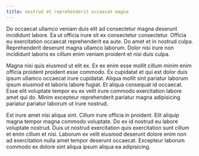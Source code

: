 ```yaml
---
title: nostrud et reprehenderit occaecat magna
---
```


Do occaecat ullamco veniam duis elit ad consectetur magna deserunt incididunt labore. Ea ut officia irure sit ex consectetur consectetur. Officia eu exercitation occaecat reprehenderit ea aute. Do amet et in nostrud culpa. Reprehenderit deserunt magna ullamco laborum. Dolor nisi irure non incididunt laboris ex cillum enim veniam proident et nisi duis culpa.

Magna nisi quis eiusmod ut elit ex. Ex ex enim esse mollit cillum minim enim officia proident proident esse commodo. Ex cupidatat et qui est dolor duis ipsum ullamco occaecat irure cupidatat. Aliqua mollit sint pariatur laborum ipsum eiusmod et laboris labore fugiat. Et aliqua consequat id occaecat. Esse elit voluptate tempor eu ex velit irure commodo exercitation labore amet qui do. Minim excepteur reprehenderit pariatur magna adipisicing pariatur pariatur laborum ut irure nostrud.

Est irure amet nisi aliqua sint. Cillum irure officia in proident. Elit aliquip magna tempor magna commodo voluptate. Do ex id nostrud eu labore voluptate nostrud. Duis ut nostrud exercitation quis exercitation sunt cillum et enim cillum et nisi. Laborum ex velit eiusmod deserunt dolore enim non ad exercitation nulla amet tempor deserunt occaecat. Excepteur laborum commodo ex dolore sint aliqua ipsum aliqua ea adipisicing.